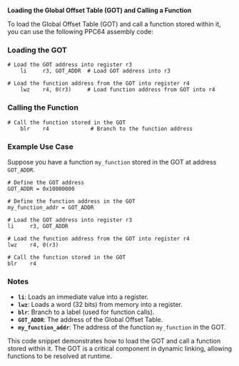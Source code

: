 **Loading the Global Offset Table (GOT) and Calling a Function**

To load the Global Offset Table (GOT) and call a function stored within it, you can use the following PPC64 assembly code:

### Loading the GOT

```assembly
# Load the GOT address into register r3
    li     r3, GOT_ADDR  # Load GOT address into r3

# Load the function address from the GOT into register r4
    lwz    r4, 0(r3)     # Load function address from GOT into r4
```

### Calling the Function

```assembly
# Call the function stored in the GOT
    blr    r4             # Branch to the function address
```

### Example Use Case

Suppose you have a function `my_function` stored in the GOT at address `GOT_ADDR`. 

```assembly
# Define the GOT address
GOT_ADDR = 0x10000000

# Define the function address in the GOT
my_function_addr = GOT_ADDR

# Load the GOT address into register r3
li     r3, GOT_ADDR

# Load the function address from the GOT into register r4
lwz    r4, 0(r3)

# Call the function stored in the GOT
blr    r4
```

### Notes

- **`li`**: Loads an immediate value into a register.
- **`lwz`**: Loads a word (32 bits) from memory into a register.
- **`blr`**: Branch to a label (used for function calls).
- **`GOT_ADDR`**: The address of the Global Offset Table.
- **`my_function_addr`**: The address of the function `my_function` in the GOT.

This code snippet demonstrates how to load the GOT and call a function stored within it. The GOT is a critical component in dynamic linking, allowing functions to be resolved at runtime.